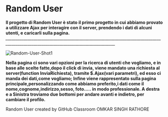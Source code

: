 # Random User

**Il progetto di Random User è stato il primo progetto in cui abbiamo provato a utilizzare Ajax per interagire con il server, prendendo i dati di alcuni utenti, e caricarli sulla pagina.**
*_____________________________________________________________________________________________________________________________________*

![Random-User-Shot1](https://user-images.githubusercontent.com/61886825/80997678-f5700880-8e41-11ea-9a0b-ccc9267fb517.PNG)








**Nella pagina ci sono vari opzioni per la ricerca di utenti che vogliamo, e in base alle scelte fatte,dopo il click di invia, viene mandato una richiesta al server(function InviaRichiesta), tramite $.Ajax(vari parametri), ed esso ci manda dei dati,come vogliamo; Infine viene rappresentato sulla pagina principale,personalizzando come abbiamo preferito,i dati come il nome,cognome,indirizzo,sesso, foto..... in modo professionale. A destra e a Sinistra troviamo due bottomi per andare avanti e indietro, per cambiare il profilo.**




Random User  created by GitHub Classroom OMKAR SINGH RATHORE
